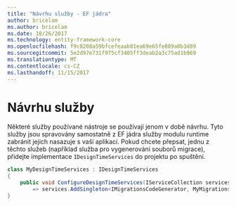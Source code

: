 ```yaml
---
title: "Návrhu služby - EF jádra"
author: bricelam
ms.author: bricelam
ms.date: 10/26/2017
ms.technology: entity-framework-core
ms.openlocfilehash: f9c8208a59bfcefeaab01ea69e65fe809a0b3d89
ms.sourcegitcommit: 5e2d97e731f975cf3405ff3deab2a3c75ad1b969
ms.translationtype: MT
ms.contentlocale: cs-CZ
ms.lasthandoff: 11/15/2017
---
```

<a name="design-time-services"></a>Návrhu služby
====================
Některé služby používané nástroje se používají jenom v době návrhu. Tyto služby jsou spravovány samostatně z EF jádra služby modulu runtime zabránit jejich nasazuje s vaší aplikací. Pokud chcete přepsat, jednu z těchto služeb (například služba pro vygenerování souborů migrace), přidejte implementace `IDesignTimeServices` do projektu po spuštění.

``` csharp
class MyDesignTimeServices : IDesignTimeServices
{
    public void ConfigureDesignTimeServices(IServiceCollection services)
        => services.AddSingleton<IMigrationsCodeGenerator, MyMigrationsCodeGenerator>()
}
```
